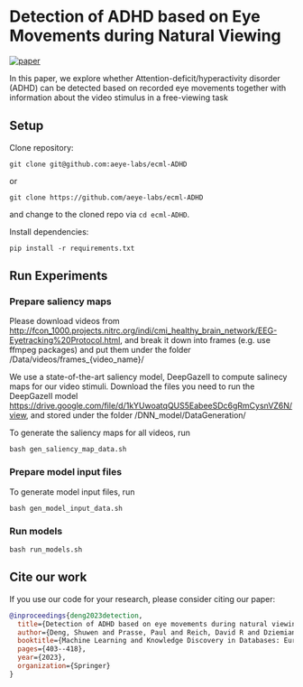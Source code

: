 # Detection of ADHD based on Eye Movements during Natural Viewing
[![paper](https://img.shields.io/static/v1?label=paper&message=download%20link&color=brightgreen)](https://arxiv.org/abs/2207.01377)

In this paper, we explore whether Attention-deficit/hyperactivity disorder (ADHD) can be detected based on recorded eye movements together with information about the video stimulus in a free-viewing task

## Setup

Clone repository:

```
git clone git@github.com:aeye-labs/ecml-ADHD
```

or

```
git clone https://github.com/aeye-labs/ecml-ADHD
```

and change to the cloned repo via `cd ecml-ADHD`.


Install dependencies:

```
pip install -r requirements.txt
```

## Run Experiments

### Prepare saliency maps
Please download videos from http://fcon_1000.projects.nitrc.org/indi/cmi_healthy_brain_network/EEG-Eyetracking%20Protocol.html, and break it down into frames (e.g. use ffmpeg packages) and put them under the folder /Data/videos/frames_{video_name}/

We use a state-of-the-art saliency model, DeepGazeII to compute salinecy maps for our video stimuli. Download the files you need to run the DeepGazeII model https://drive.google.com/file/d/1kYUwoatqQUS5EabeeSDc6gRmCysnVZ6N/view, and stored under the folder /DNN_model/DataGeneration/

To generate the saliency maps for all videos, run
```
bash gen_saliency_map_data.sh
```

### Prepare model input files

To generate model input files, run

```
bash gen_model_input_data.sh
```

### Run models

```
bash run_models.sh
```


## Cite our work
If you use our code for your research, please consider citing our paper:

```bibtex
@inproceedings{deng2023detection,
  title={Detection of ADHD based on eye movements during natural viewing},
  author={Deng, Shuwen and Prasse, Paul and Reich, David R and Dziemian, Sabine and Stegenwallner-Sch{\"u}tz, Maja and Krakowczyk, Daniel and Makowski, Silvia and Langer, Nicolas and Scheffer, Tobias and J{\"a}ger, Lena A},
  booktitle={Machine Learning and Knowledge Discovery in Databases: European Conference, ECML PKDD 2022, Grenoble, France, September 19--23, 2022, Proceedings, Part VI},
  pages={403--418},
  year={2023},
  organization={Springer}
}
```
